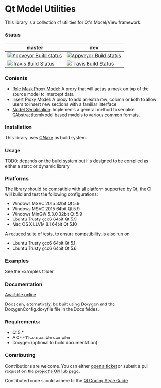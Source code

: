 # Qt Model Utilities

This library is a collection of utilities for Qt's Model/View framework.

### Status
| **master** | **dev** |
|------------|---------|
| [![Appveyor Build status](https://ci.appveyor.com/api/projects/status/3x8h2laxlbh9wc7c/branch/master?svg=true)](https://ci.appveyor.com/project/VSRonin/qtmodelutilities/branch/master) | [![Appveyor Build status](https://ci.appveyor.com/api/projects/status/3x8h2laxlbh9wc7c/branch/dev?svg=true)](https://ci.appveyor.com/project/VSRonin/qtmodelutilities/branch/dev) |
| [![Travis Build Status](https://travis-ci.org/VSRonin/QtModelUtilities.svg?branch=master)](https://travis-ci.org/VSRonin/QtModelUtilities) | [![Travis Build Status](https://travis-ci.org/VSRonin/QtModelUtilities.svg?branch=dev)](https://travis-ci.org/VSRonin/QtModelUtilities) |

### Contents

+ [Role Mask Proxy Model](https://vsronin.github.io/QtModelUtilities/md__r_e_a_d_m_e__role__mask__proxy__model.html): A proxy that will act as a mask on top of the source model to intercept data.
+ [Insert Proxy Model](https://vsronin.github.io/QtModelUtilities/md__r_e_a_d_m_e__insert__proxy__model.html): A proxy to add an extra row, column or both to allow users to insert new sections with a familiar interface.
+ [Model Serialisation](https://vsronin.github.io/QtModelUtilities/md__r_e_a_d_m_e__model__serialisation.html): Implements a general method to serialise QAbstractItemModel based models to various common formats.

### Installation

This library uses [CMake](https://cmake.org/) as build system.

### Usage

TODO: depends on the build system but it's designed to be compiled as either a static or dynamic library

### Platforms

The library should be compatible with all platform supported by Qt, the CI will build and test the following configurations:

+ Windows MSVC 2015 32bit Qt 5.9
+ Windows MSVC 2015 64bit Qt 5.9
+ Windows MinGW 5.3.0 32bit Qt 5.9
+ Ubuntu Trusty gcc6 64bit Qt 5.9
+ Mac OS X LLVM 8.1 64bit Qt 5.10

A reduced suite of tests, to ensure compatibility, is also run on 

+ Ubuntu Trusty gcc6 64bit Qt 5.1
+ Ubuntu Trusty gcc6 64bit Qt 5.6

### Examples

See the Examples folder

### Documentation

[Available online](https://vsronin.github.io/QtModelUtilities/index.html)

Docs can, alternatively, be built using Doxygen and the DoxygenConfig.doxyfile file in the Docs foldes.

### Requirements:

+ Qt 5.*
+ A C++11 compatible compiler
+ Doxygen (optional to build documentation)

### Contributing

Contributions are welcome. 
You can either [open a ticket](https://github.com/VSRonin/QtModelUtilities/issues) or submit a pull request on the [project's GitHub page](https://github.com/VSRonin/QtModelUtilities).

Contributed code should adhere to the [Qt Coding Style Guide](https://wiki.qt.io/Qt_Coding_Style)